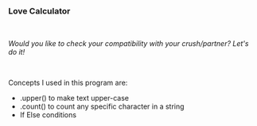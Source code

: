 ### Love Calculator
<br>
<p><i>Would you like to check your compatibility with your crush/partner? Let's do it!</i></p>
<br>
<p>Concepts I used in this program are:
<ul>
<li>.upper() to make text upper-case</li>
<li>.count() to count any specific character in a string</li>
<li>If Else conditions</li>

